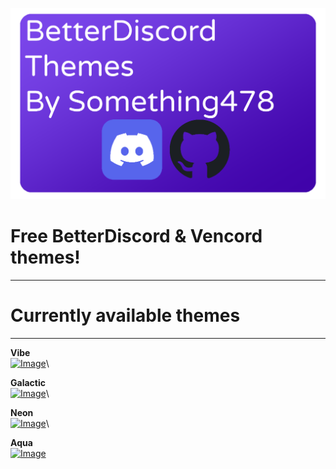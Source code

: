 ![Image](Resources/logo.png)
# Free BetterDiscord & Vencord themes!
--------------------------------------
# Currently available themes
-------------------------------------
**Vibe**\
[![Image](https://custom-icon-badges.demolab.com/badge/-Download-blue?style=for-the-badge&logo=download&logoColor=white "Download")](https://drive.proton.me/urls/64YZ1CM8T8#1-x592R7RUci)\

**Galactic**\
[![Image](https://custom-icon-badges.demolab.com/badge/-Download-blue?style=for-the-badge&logo=download&logoColor=white "Download")](https://drive.proton.me/urls/VGT14EX84W#CWeCgXrbuk02)\

**Neon**\
[![Image](https://custom-icon-badges.demolab.com/badge/-Download-blue?style=for-the-badge&logo=download&logoColor=white "Download")](https://drive.proton.me/urls/EQYRAYAZ5W#Z7aS94FSCPP-)\

**Aqua**\
[![Image](https://custom-icon-badges.demolab.com/badge/-Download-blue?style=for-the-badge&logo=download&logoColor=white "Download")](https://drive.proton.me/urls/RSBPDGS400#EsIgEqOu1WGe)